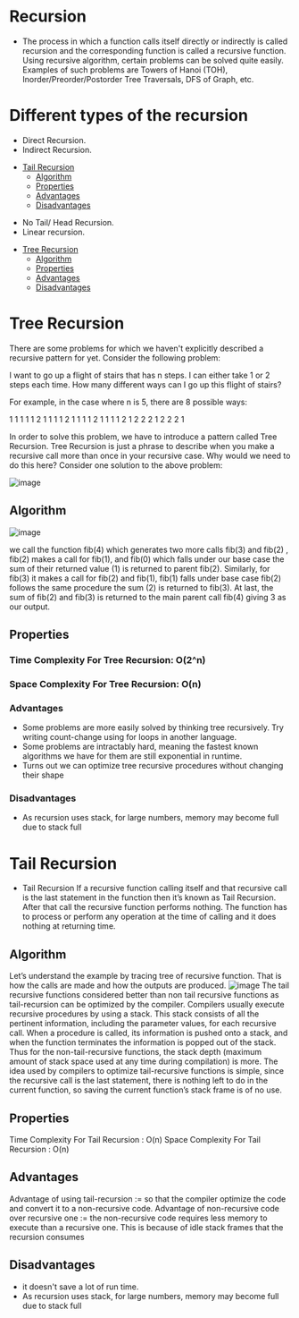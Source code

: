 # Recursion

- The process in which a function calls itself directly or indirectly is called recursion and the corresponding function is called a recursive function. Using recursive algorithm, certain problems can be solved quite easily. Examples of such problems are Towers of Hanoi (TOH), Inorder/Preorder/Postorder Tree Traversals, DFS of Graph, etc.

# Different types of the recursion
* Direct Recursion.
* Indirect Recursion.
- [Tail Recursion](#tail-recursion)
  - [Algorithm](#tail-recursion)
  - [Properties](#tail-recursion)
  - [Advantages](#tail-recursion)
  - [Disadvantages](#tail-recursion)

  
* No Tail/ Head Recursion.
* Linear recursion.
- [Tree Recursion](#tree-recursion)
  - [Algorithm](#algorithm)
  - [Properties](#properties)
  - [Advantages](#advantages)
  - [Disadvantages](#disadvantages)


# Tree Recursion


There are some problems for which we haven't explicitly described a recursive pattern for yet. Consider the following problem:

I want to go up a flight of stairs that has n steps. I can either take 1 or 2 steps each time. How many different ways can I go up this flight of stairs?

For example, in the case where n is 5, there are 8 possible ways:

1 1 1 1 1
2 1 1 1
1 2 1 1
1 1 2 1
1 1 1 2
1 2 2
2 1 2
2 2 1

 In order to solve this problem, we have to introduce a pattern called Tree Recursion. Tree Recursion is just a phrase to describe when you make a recursive call more than once in your recursive case. Why would we need to do this here? Consider one solution to the above problem:

![image](https://user-images.githubusercontent.com/100334178/165895477-0529fa51-0e9e-42ca-812f-0a4198877e63.png)


## Algorithm
![image](https://user-images.githubusercontent.com/100334178/165895307-45a41ced-b354-4c81-b3f5-595bd1dc73f1.png)

we call the function fib(4) which generates two more calls fib(3) and fib(2) , fib(2) makes a call for fib(1), and fib(0) which falls under our base case the sum of their returned value (1) is returned to parent fib(2). Similarly, for fib(3) it makes a call for fib(2) and fib(1), fib(1) falls under base case fib(2) follows the same procedure the sum (2) is returned to fib(3). At last, the sum of fib(2) and fib(3) is returned to the main parent call fib(4) giving 3 as our output.
 
## Properties
### Time Complexity For Tree Recursion: O(2^n) 
### Space Complexity For Tree Recursion: O(n)

### Advantages
* Some problems are more easily solved by thinking tree recursively. Try writing count-change using for loops in another language.
* Some problems are intractably hard, meaning the fastest known algorithms we have for them are still exponential in runtime.
* Turns out we can optimize tree recursive procedures without changing their shape

### Disadvantages
- As recursion uses stack, for large numbers, memory may become full due to stack full



# Tail Recursion
* Tail Recursion
 If a recursive function calling itself and that recursive call is the last statement in the function then it’s known as Tail Recursion. After that call the recursive function performs nothing. The function has to process or perform any operation at the time of calling and it does nothing at returning time.

## Algorithm
 Let’s understand the example by tracing tree of recursive function. That is how the calls are made and how the outputs are produced.
 ![image](https://user-images.githubusercontent.com/100334178/166622562-760c951c-aa00-4fe0-a107-0563aa98d223.png)
The tail recursive functions considered better than non tail recursive functions as tail-recursion can be optimized by the compiler. Compilers usually execute recursive procedures by using a stack. This stack consists of all the pertinent information, including the parameter values, for each recursive call. When a procedure is called, its information is pushed onto a stack, and when the function terminates the information is popped out of the stack. Thus for the non-tail-recursive functions, the stack depth (maximum amount of stack space used at any time during compilation) is more. The idea used by compilers to optimize tail-recursive functions is simple, since the recursive call is the last statement, there is nothing left to do in the current function, so saving the current function’s stack frame is of no use.

## Properties
Time Complexity For Tail Recursion : O(n) 
Space Complexity For Tail Recursion : O(n)

## Advantages
Advantage of using tail-recursion := so that the compiler optimize the code and convert it to a non-recursive code. Advantage of non-recursive code over recursive one := the non-recursive code requires less memory to execute than a recursive one. This is because of idle stack frames that the recursion consumes

## Disadvantages
 - it doesn't save a lot of run time.
 - As recursion uses stack, for large numbers, memory may become full due to stack full


